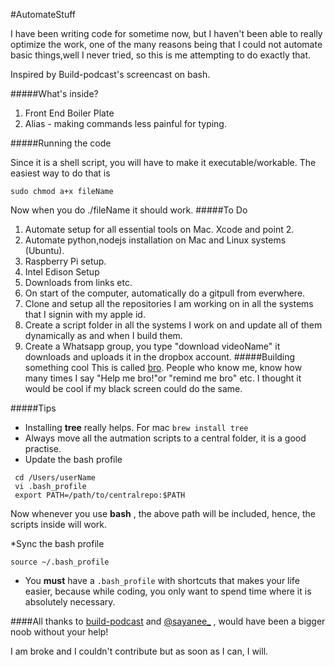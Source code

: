 #AutomateStuff

I have been writing code for sometime now, but I haven't been able to really optimize the work, one of the many reasons being that I could not automate basic things,well I never tried, so this is me attempting to do exactly that.

Inspired by Build-podcast's screencast on bash.

#####What's inside?

1. Front End Boiler Plate
2. Alias - making commands less painful for typing.

#####Running the code

Since it is a shell script, you will have to make it executable/workable. The easiest way to do that is

`sudo chmod a+x fileName`

Now when you do ./fileName it should work.
#####To Do
1. Automate setup for all essential tools on Mac. Xcode and point 2.
2. Automate python,nodejs installation on Mac and Linux systems (Ubuntu).
3. Raspberry Pi setup.
4. Intel Edison Setup
5. Downloads from links etc.
6. On start of the computer, automatically do a gitpull from everwhere.
7. Clone and setup all the repositories I am working on in all the systems that I signin with my apple id. 
8. Create a script folder in all the systems I work on and update all of them dynamically as and when I build them.
9. Create a Whatsapp group, you type "download videoName" it downloads and uploads it in the dropbox account.
#####Building something cool
 This is called [bro](https://github.com/rishigb/bro). People who know me, know how many times I say "Help me bro!"or "remind me bro" etc. I thought it would be cool if my black screen could do the same. 

#####Tips

* Installing **tree** really helps. For mac `brew install tree`
* Always move all the autmation scripts to a central folder, it is a good practise.
* Update the bash profile

```
 cd /Users/userName
 vi .bash_profile
 export PATH=/path/to/centralrepo:$PATH
```

Now whenever you use **bash** , the above path will be included, hence, the scripts inside will work.

*Sync the bash profile

`source ~/.bash_profile`
* You **must** have a `.bash_profile` with shortcuts that makes your life easier, because while coding, you only want to spend time where it is absolutely necessary.

####All thanks to [build-podcast](http://build-podcast.com/) and [@sayanee_](https://twitter.com/sayanee_) , would have been a bigger noob without your help!

I am broke and I couldn't contribute but as soon as I can, I will. 

